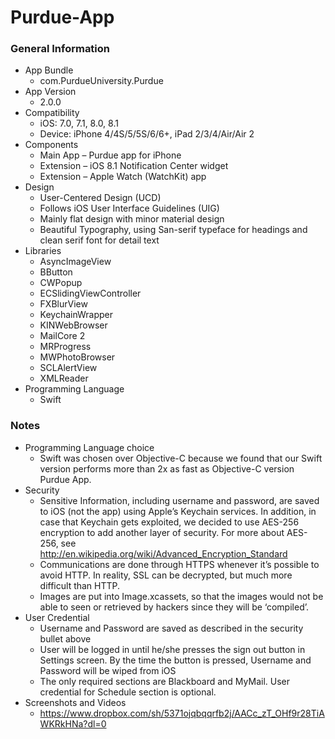 Purdue-App
==========

### General Information
- App Bundle
  - com.PurdueUniversity.Purdue
- App Version
  - 2.0.0
- Compatibility
  - iOS: 7.0, 7.1, 8.0, 8.1
  - Device: iPhone 4/4S/5/5S/6/6+, iPad 2/3/4/Air/Air 2
- Components
  - Main App – Purdue app for iPhone 
  - Extension – iOS 8.1 Notification Center widget
  - Extension – Apple Watch (WatchKit) app
- Design
  - User-Centered Design (UCD)
  - Follows iOS User Interface Guidelines (UIG)
  - Mainly flat design with minor material design
  - Beautiful Typography, using San-serif typeface for headings and clean serif font for detail text
- Libraries
  - AsyncImageView
  - BButton
  - CWPopup
  - ECSlidingViewController
  - FXBlurView
  - KeychainWrapper
  - KINWebBrowser
  - MailCore 2
  - MRProgress
  - MWPhotoBrowser
  - SCLAlertView
  - XMLReader
- Programming Language
  - Swift

### Notes
- Programming Language choice
  - Swift was chosen over Objective-C because we found that our Swift version performs more than 2x as fast as Objective-C version Purdue App.
- Security
  - Sensitive Information, including username and password, are saved to iOS (not the app) using Apple’s Keychain services. In addition, in case that Keychain gets exploited, we decided to use AES-256 encryption to add another layer of security. For more about AES-256, see http://en.wikipedia.org/wiki/Advanced_Encryption_Standard
  - Communications are done through HTTPS whenever it’s possible to avoid HTTP. In reality, SSL can be decrypted, but much more difficult than HTTP.
  - Images are put into Image.xcassets, so that the images would not be able to seen or retrieved by hackers since they will be ‘compiled’.
- User Credential
  - Username and Password are saved as described in the security bullet above
  - User will be logged in until he/she presses the sign out button in Settings screen. By the time the button is pressed, Username and Password will be wiped from iOS
  - The only required sections are Blackboard and MyMail. User credential for Schedule section is optional.
- Screenshots and Videos
  - https://www.dropbox.com/sh/5371ojqbqqrfb2j/AACc_zT_OHf9r28TiAWKRkHNa?dl=0
